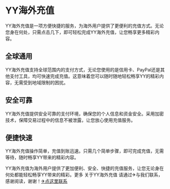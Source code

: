# YY海外充值

YY海外充值是一项方便快捷的服务，为海外用户提供了更便利的充值方式。无论您身在何处，只需点击几下，即可轻松完成YY海外充值，让您畅享更多精彩内容。

## 全球通用

YY海外充值支持全球范围内的支付方式，无论您使用的是信用卡、PayPal还是其他支付工具，均可快速完成充值。这意味着您可以随时随地轻松畅享YY的精彩内容，无需受到地域限制的困扰。

## 安全可靠

YY海外充值提供安全可靠的支付环境，确保您的个人信息和资金安全。采用加密技术，保障交易过程中的信息不被泄露，让您放心使用充值服务。

## 便捷快速

YY海外充值操作简单，充值到账迅速。只需几个简单步骤，即可完成充值，无需等待，随时畅享YY带来的精彩内容。

YY海外充值为海外用户提供了更加便利、安全、快捷的充值服务，让您无论身在何处都能轻松畅享YY带来的精彩。更多 关于YY海外充值 请通过✈与我们联系，感谢阅读，谢谢！[✈点这里联系](https://a.k02.cc)